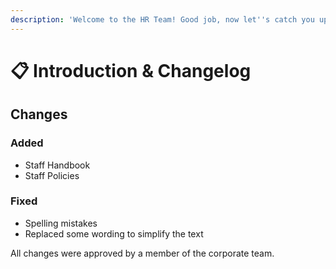 ```yaml
---
description: 'Welcome to the HR Team! Good job, now let''s catch you up.'
---
```


# 📋️ Introduction & Changelog

## Changes

### Added

* Staff Handbook
* Staff Policies

### Fixed

* Spelling mistakes
* Replaced some wording to simplify the text



All changes were approved by a member of the corporate team.

